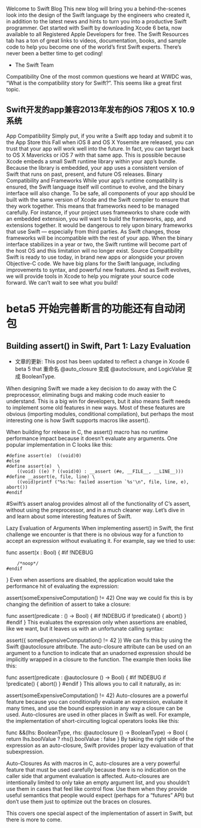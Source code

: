 Welcome to Swift Blog
This new blog will bring you a behind-the-scenes look into the design of the Swift language by the engineers who created it, in addition to the latest news and hints to turn you into a productive Swift programmer.
Get started with Swift by downloading Xcode 6 beta, now available to all Registered Apple Developers for free. The Swift Resources tab has a ton of great links to videos, documentation, books, and sample code to help you become one of the world’s first Swift experts. There’s never been a better time to get coding!
- The Swift Team


Compatibility
One of the most common questions we heard at WWDC was, “What is the compatibility story for Swift?”. This seems like a great first topic.

## Swift开发的app兼容2013年发布的iOS 7和OS X 10.9系统
App Compatibility
Simply put, if you write a Swift app today and submit it to the App Store this Fall when iOS 8 and OS X Yosemite are released, you can trust that your app will work well into the future. 
In fact, you can target back to OS X Mavericks or iOS 7 with that same app. This is possible because Xcode embeds a small Swift runtime library within your app’s bundle. 
Because the library is embedded, your app uses a consistent version of Swift that runs on past, present, and future OS releases.
Binary Compatibility and Frameworks
While your app’s runtime compatibility is ensured, the Swift language itself will continue to evolve, and the binary interface will also change. To be safe, all components of your app should be built with the same version of Xcode and the Swift compiler to ensure that they work together.
This means that frameworks need to be managed carefully. For instance, if your project uses frameworks to share code with an embedded extension, you will want to build the frameworks, app, and extensions together. It would be dangerous to rely upon binary frameworks that use Swift — especially from third parties. As Swift changes, those frameworks will be incompatible with the rest of your app. When the binary interface stabilizes in a year or two, the Swift runtime will become part of the host OS and this limitation will no longer exist.
Source Compatibility
Swift is ready to use today, in brand new apps or alongside your proven Objective-C code. We have big plans for the Swift language, including improvements to syntax, and powerful new features. And as Swift evolves, we will provide tools in Xcode to help you migrate your source code forward.
We can’t wait to see what you build!
# beta5 开始完善断言的功能还有自动闭包
## Building assert() in Swift, Part 1: Lazy Evaluation 
- 文章的更新: This post has been updated to reflect a change in Xcode 6 beta 5 that 重命名 @auto_closure 变成 @autoclosure, and LogicValue 变成 BooleanType.

When designing Swift we made a key decision to do away with the C preprocessor, eliminating bugs and making code much easier to understand. This is a big win for developers, but it also means Swift needs to implement some old features in new ways. Most of these features are obvious (importing modules, conditional compilation), but perhaps the most interesting one is how Swift supports macros like assert().

When building for release in C, the assert() macro has no runtime performance impact because it doesn’t evaluate any arguments. One popular implementation in C looks like this:


```#ifdef NDEBUG
#define assert(e)  ((void)0)
#else
#define assert(e)  \
	((void) ((e) ? ((void)0) : __assert (#e, __FILE__, __LINE__)))
#define __assert(e, file, line) \
	((void)printf ("%s:%u: failed assertion `%s'\n", file, line, e), abort())
#endif
```

#Swift’s assert analog provides almost all of the functionality of C’s assert, without using the preprocessor, and in a much cleaner way. Let’s dive in and learn about some interesting features of Swift.

Lazy Evaluation of Arguments
When implementing assert() in Swift, the first challenge we encounter is that there is no obvious way for a function to accept an expression without evaluating it. For example, say we tried to use:

func assert(x : Bool) {
	#if !NDEBUG

		/*noop*/
	#endif
}
Even when assertions are disabled, the application would take the performance hit of evaluating the expression:

assert(someExpensiveComputation() != 42)
One way we could fix this is by changing the definition of assert to take a closure:

func assert(predicate : () -> Bool) {
	#if !NDEBUG
		if !predicate() {
			abort()
		}
	#endif
}
This evaluates the expression only when assertions are enabled, like we want, but it leaves us with an unfortunate calling syntax:

assert({ someExpensiveComputation() != 42 })
We can fix this by using the Swift @autoclosure attribute. The auto-closure attribute can be used on an argument to a function to indicate that an unadorned expression should be implicitly wrapped in a closure to the function. The example then looks like this:

func assert(predicate : @autoclosure () -> Bool) {
	#if !NDEBUG
		if !predicate() {
			abort()
		}
	#endif
}
This allows you to call it naturally, as in:

assert(someExpensiveComputation() != 42)
Auto-closures are a powerful feature because you can conditionally evaluate an expression, evaluate it many times, and use the bound expression in any way a closure can be used. Auto-closures are used in other places in Swift as well. For example, the implementation of short-circuiting logical operators looks like this:

func &&(lhs: BooleanType, rhs: @autoclosure () -> BooleanType) -> Bool {
	return lhs.boolValue ? rhs().boolValue : false
}
By taking the right side of the expression as an auto-closure, Swift provides proper lazy evaluation of that subexpression.

Auto-Closures
As with macros in C, auto-closures are a very powerful feature that must be used carefully because there is no indication on the caller side that argument evaluation is affected. Auto-closures are intentionally limited to only take an empty argument list, and you shouldn’t use them in cases that feel like control flow. Use them when they provide useful semantics that people would expect (perhaps for a “futures” API) but don’t use them just to optimize out the braces on closures.

This covers one special aspect of the implementation of assert in Swift, but there is more to come.
